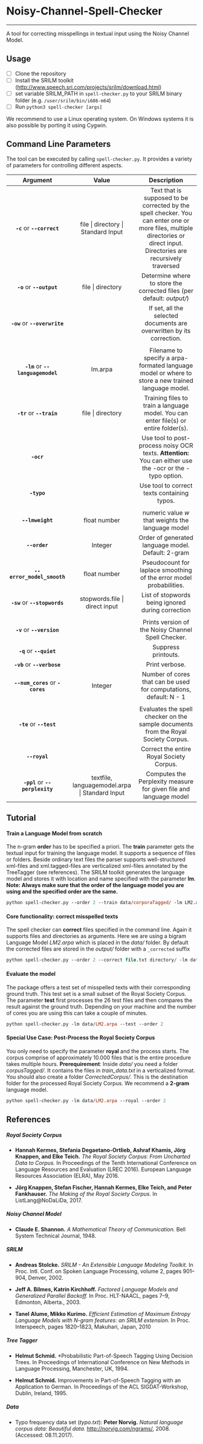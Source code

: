 # Noisy-Channel-Spell-Checker
---
A tool for correcting misspellings in textual input using the Noisy Channel Model.

## Usage
- [ ] Clone the repository 
- [ ] Install the SRILM toolkit (http://www.speech.sri.com/projects/srilm/download.html)
- [ ] set variable SRILM_PATH in ``spell-checker.py`` to your SRILM binary folder
   (e.g. ``/user/srilm/bin/i686-m64``)
- [ ] Run ``python3 spell-checker [args]``

We recommend to use a Linux operating system. On Windows systems it is also possible by porting it using Cygwin.

## Command Line Parameters
The tool can be executed by calling ``spell-checker.py``. It provides a variety of parameters for controlling different aspects.

| **Argument**        |    **Value**        | **Description**  |
| :-------------: |:-------------:|:-----:|
| **`-c`** or **`--correct`**       | file \| directory \| Standard Input | Text that is supposed to be corrected by the spell checker. You can enter one or more files, multiple directories or direct input. Directories are recursively traversed  |
| **`-o`** or **`--output`**       | file \| directory  | Determine where to store the corrected files (per default: *output/*) |
| **`-ow`** or **`--overwrite`**       |  | If set, all the selected documents are overwritten by its correction. |
|      | |  |
| **`-lm`** or **`--languagemodel`**       | lm.arpa | Filename to specify a arpa-formated language model or where to store a new trained language model. |
| **`-tr`** or **`--train`**       | file \| directory | Training files to train a language model. You can enter file(s) or entire folder(s). |
| **`-ocr`**       |  | Use tool to post-process noisy OCR texts. **Attention:** You can either use the -ocr or the -typo option.  |
| **`-typo`**       |  | Use tool to correct texts containing typos. |
|      | |  |
| **`--lmweight`**  | float number |  numeric value *w*  that weights the language model |
| **`--order`**        | Integer | Order of generated language model. Default: 2-gram |
| **`--error_model_smooth`**| float number | Pseudocount for laplace smoothing of the error model probabilities. |
| **`-sw`** or **`--stopwords`**       | stopwords.file \| direct input | List of stopwords being ignored during correction |
|      | |  |
| **`-v`** or **`--version`**       |  | Prints version of the Noisy Channel Spell Checker. |
| **`-q`** or **`--quiet`**       | | Suppress printouts. |
| **`-vb`** or **`--verbose`**       |  |  Print verbose. |
| **`--num_cores`** or **`-cores`**       | Integer | Number of cores that can be used for computations, default: N - 1  |
|      | |  |
| **`-te`** or **`--test`**      | | Evaluates the spell checker on the sample documents from the Royal Society Corpus. |
| **`--royal`**      | | Correct the entire Royal Society Corpus. |
| **`-ppl`** or **`--perplexity`**       | textfile, languagemodel.arpa \| Standard Input | Computes the Perplexity measure for given file and language model |

## Tutorial

#### Train a Language Model from scratch
The n-gram **order** has to be specified a priori. The **train** parameter gets the textual input for training the language model. It supports a sequence of files or folders. Beside ordinary text files the parser supports well-structured xml-files and xml.tagged-files are verticalized xml-files annotated by the TreeTagger (see references). The SRILM toolkit generates the language model and stores it with location and name specified with the parameter **lm**. 
**Note: Always make sure that the order of the language model you are using and the specified order are the same.**      
 
```ps
python spell-checker.py --order 2 --train data/corporaTagged/ -lm LM2.arpa
```
#### Core functionality: correct misspelled texts
The spell checker can **correct** files specified in the command line. Again it supports files and directories as arguments. Here we are using a bigram Language Model *LM2.arpa* which is placed in the *data/* folder. By default the corrected files are stored in the *output/* folder with a ```_corrected``` suffix
```ps
python spell-checker.py --order 2 --correct file.txt directory/ -lm data/LM2.arpa 
```
#### Evaluate the model
The package offers a test set of misspelled texts with their corresponding ground truth. This test set is a small subset of the Royal Society Corpus. The parameter **test** first processes the 26 test files and then compares the result against the ground truth. Depending on your machine and the number of cores you are using this can take a couple of minutes.
```ps
python spell-checker.py -lm data/LM2.arpa --test --order 2
```
#### Special Use Case: Post-Process the Royal Society Corpus
You only need to specify the parameter **royal** and the process starts. The corpus comprise of approximately 10.000 files that is the entire procedure takes multiple hours. **Prerequirement**: Inside *data/* you need a folder *corpusTagged/*. It contains the files in *train_data.txt* in a verticalized format. You should also create a folder *CorrectedCorpus/*. This is the destination folder for the processed Royal Society Corpus. We recommend a **2-gram** language model. 
```ps
python spell-checker.py -lm data/LM2.arpa --royal --order 2
```

##  References

##### Royal Society Corpus
* **Hannah Kermes, Stefania Degaetano-Ortlieb, Ashraf Khamis, J&ouml;rg Knappen, and Elke Teich.** *The Royal Society Corpus: From Uncharted Data to Corpus.* In Proceedings of the Tenth International Conference on Language Resources and Evaluation (LREC 2016). European Language Resources Association (ELRA), May 2016.

* **J&ouml;rg Knappen, Stefan Fischer, Hannah Kermes, Elke Teich, and Peter Fankhauser.** *The Making of the Royal Society Corpus.* In ListLang@NoDaLiDa, 2017.

##### Noisy Channel Model
* **Claude E. Shannon.** *A Mathematical Theory of Communication.* Bell System Technical Journal, 1948.

##### SRILM
* **Andreas Stolcke.** *SRILM - An Extensible Language Modeling Toolkit.* In Proc. Intl. Conf. on Spoken Language Processing, volume 2, pages 901–904, Denver, 2002.

* **Jeff A. Bilmes, Katrin Kirchhoff.** *Factored Language Models and Generalized Parallel Backoff.* In Proc. HLT-NAACL, pages 7–9, Edmonton, Alberta., 2003.

* **Tanel Alume, Mikko Kurimo.** *Efficient Estimation of Maximum Entropy Language Models with N-gram features: an SRILM extension.* In Proc. Interspeech, pages 1820–1823, Makuhari, Japan, 2010

##### Tree Tagger
* **Helmut Schmid.** *Probabilistic Part-of-Speech Tagging Using Decision Trees. In Proceedings of International Conference on New Methods in Language Processing, Manchester, UK, 1994.

* **Helmut Schmid.** Improvements in Part-of-Speech Tagging with an Application to German. In Proceedings of the ACL SIGDAT-Workshop, Dublin, Ireland, 1995.

##### Data
* Typo frequency data set (*typo.txt*): **Peter Norvig.** *Natural language corpus data: Beautiful data.* http://norvig.com/ngrams/, 2008. (Accessed: 08.11.2017).


